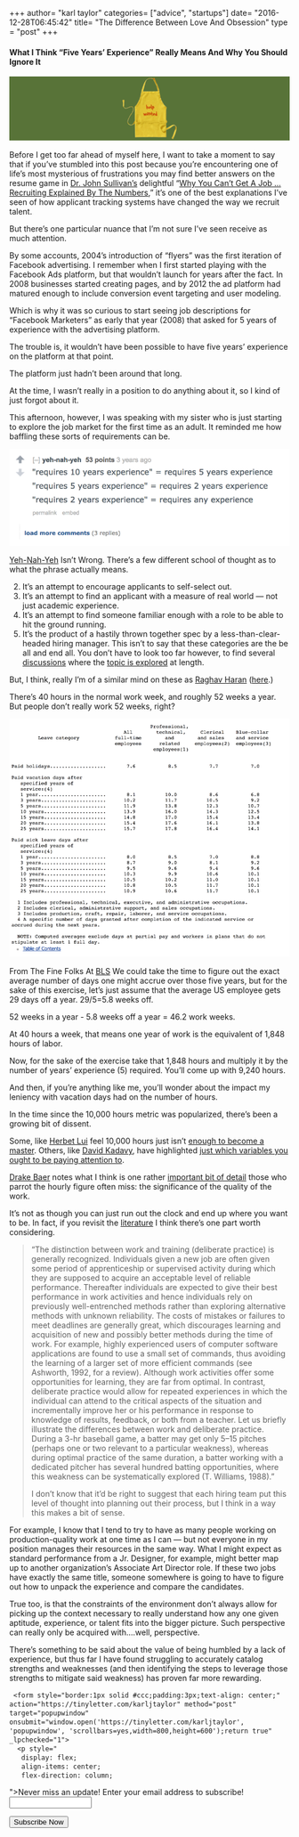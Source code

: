 +++
author= "karl taylor"
categories= ["advice", "startups"]
date= "2016-12-28T06:45:42"
title= "The Difference Between Love And Obsession"
type = "post"
+++

 #### What I Think “Five Years’ Experience” Really Means And Why You Should Ignore It

  ![](https://raw.githubusercontent.com/karljtaylor/kjt/blog/content/assets/846dd-1axrtniegwg6x9tni2_ye7g.png)  


 Before I get too far ahead of myself here, I want to take a moment to say that if you’ve stumbled into this post because you’re encountering one of life’s most mysterious of frustrations you may find better answers on the resume game in [Dr. John Sullivan’s](https://twitter.com/drjohnsullivan?lang=en) delightful “[Why You Can’t Get A Job … Recruiting Explained By The Numbers](https://www.eremedia.com/ere/why-you-cant-get-a-job-recruiting-explained-by-the-numbers/),” it’s one of the best explanations I’ve seen of how applicant tracking systems have changed the way we recruit talent.

 But there’s one particular nuance that I’m not sure I’ve seen receive as much attention.

 By some accounts, 2004’s introduction of “flyers” was the first iteration of Facebook advertising. I remember when I first started playing with the Facebook Ads platform, but that wouldn’t launch for years after the fact. In 2008 businesses started creating pages, and by 2012 the ad platform had matured enough to include conversion event targeting and user modeling.

 Which is why it was so curious to start seeing job descriptions for “Facebook Marketers” as early that year (2008) that asked for 5 years of experience with the advertising platform.

 The trouble is, it wouldn’t have been possible to have five years’ experience on the platform at that point.

 The platform just hadn’t been around that long.

 At the time, I wasn’t really in a position to do anything about it, so I kind of just forgot about it.

 This afternoon, however, I was speaking with my sister who is just starting to explore the job market for the first time as an adult. It reminded me how baffling these sorts of requirements can be.

  ![](https://raw.githubusercontent.com/karljtaylor/kjt/blog/content/assets/1597b-1zniti8hx_vgjbl2zawbwra.png)

 [Yeh-Nah-Yeh](https://www.reddit.com/r/jobs/comments/1svo4w/does_entry_level_mean_5_years_experience/#bottom-comments) Isn’t Wrong.  There’s a few different school of thought as to what the phrase actually means.

  2. It’s an attempt to encourage applicants to self-select out.
 4. It’s an attempt to find an applicant with a measure of real world — not just academic experience.
 6. It’s an attempt to find someone familiar enough with a role to be able to hit the ground running.
 8. It’s the product of a hastily thrown together spec by a less-than-clear-headed hiring manager.
  This isn’t to say that these categories are the be all and end all. You don’t have to look too far however, to find several [discussions](http://workplace.stackexchange.com/questions/17685/do-employers-really-mean-it-when-they-say-minimum-5-years-experience) where the [topic is explored](https://www.monster.com/career-advice/article/should-i-still-apply-for-a-job-if-i-dont-have-years-of-experience) at length.

 But, I think, really I’m of a similar mind on these as [Raghav Haran](https://twitter.com/RaghavHaran) ([here](https://medium.com/the-mission/career-advice-no-one-tells-you-8be1bcd330cb#.33dhl5skk).)

 There’s 40 hours in the normal work week, and roughly 52 weeks a year. But people don’t really work 52 weeks, right?

  ![](https://raw.githubusercontent.com/karljtaylor/kjt/blog/content/assets/c577d-1fz__fipnhb-ynnbvteji-g.png)

 From The Fine Folks At [BLS](https://www.bls.gov/news.release/ebs.t05.htm)  We could take the time to figure out the exact average number of days one might accrue over those five years, but for the sake of this exercise, let’s just assume that the average US employee gets 29 days off a year. 29/5=5.8 weeks off.

 52 weeks in a year - 5.8 weeks off a year = 46.2 work weeks.

 At 40 hours a week, that means one year of work is the equivalent of 1,848 hours of labor.

 Now, for the sake of the exercise take that 1,848 hours and multiply it by the number of years’ experience (5) required. You’ll come up with 9,240 hours.

 And then, if you’re anything like me, you’ll wonder about the impact my leniency with vacation days had on the number of hours.

 In the time since the 10,000 hours metric was popularized, there’s been a growing bit of dissent.

 Some, like [Herbet Lui](https://twitter.com/HerbertLui) feel 10,000 hours just isn’t [enough to become a master](https://medium.com/@herbertlui/10-000-hours-is-not-enough-8f452d1d0d93#.5oo6fe8e2). Others, like [David Kadavy](https://twitter.com/kadavy), have highlighted [just which variables you ought to be paying attention to](https://medium.com/@kadavy/a-general-theory-of-10-000-hours-f577df4d1195#.86gqij5e7).

 [Drake Baer](https://twitter.com/drake_baer) notes what I think is one rather [important bit of detail](http://www.businessinsider.com/new-study-destroys-malcolm-gladwells-10000-rule-2014-7) those who parrot the hourly figure often miss: the significance of the quality of the work.

 It’s not as though you can just run out the clock and end up where you want to be. In fact, if you revisit the [literature](http://projects.ict.usc.edu/itw/gel/EricssonDeliberatePracticePR93.pdf) I think there’s one part worth considering.


> “The distinction between work and training (deliberate practice) is generally recognized. Individuals given a new job are often given some period of apprenticeship or supervised activity during which they are supposed to acquire an acceptable level of reliable performance. Thereafter individuals are expected to give their best performance in work activities and hence individuals rely on previously well-entrenched methods rather than exploring alternative methods with unknown reliability. The costs of mistakes or failures to meet deadlines are generally great, which discourages learning and acquisition of new and possibly better methods during the time of work. For example, highly experienced users of computer software applications are found to use a small set of commands, thus avoiding the learning of a larger set of more efficient commands (see Ashworth, 1992, for a review). Although work activities offer some opportunities for learning, they are far from optimal. In contrast, deliberate practice would allow for repeated experiences in which the individual can attend to the critical aspects of the situation and incrementally improve her or his performance in response to knowledge of results, feedback, or both from a teacher. Let us briefly illustrate the differences between work and deliberate practice. During a 3-hr baseball game, a batter may get only 5–15 pitches (perhaps one or two relevant to a particular weakness), whereas during optimal practice of the same duration, a batter working with a dedicated pitcher has several hundred batting opportunities, where this weakness can be systematically explored (T. Williams, 1988).”
>
>  I don’t know that it’d be right to suggest that each hiring team put this level of thought into planning out their process, but I think in a way this makes a bit of sense.

 For example, I know that I tend to try to have as many people working on production-quality work at one time as I can — but not everyone in my position manages their resources in the same way. What I might expect as standard performance from a Jr. Designer, for example, might better map up to another organization’s Associate Art Director role. If these two jobs have exactly the same title, someone somewhere is going to have to figure out how to unpack the experience and compare the candidates.

 True too, is that the constraints of the environment don’t always allow for picking up the context necessary to really understand how any one given aptitude, experience, or talent fits into the bigger picture. Such perspective can really only be acquired with….well, perspective.

 There’s something to be said about the value of being humbled by a lack of experience, but thus far I have found struggling to accurately catalog strengths and weaknesses (and then identifying the steps to leverage those strengths to mitigate said weakness) has proven far more rewarding.


     <form style="border:1px solid #ccc;padding:3px;text-align: center;" action="https://tinyletter.com/karljtaylor" method="post" target="popupwindow" onsubmit="window.open('https://tinyletter.com/karljtaylor', 'popupwindow', 'scrollbars=yes,width=800,height=600');return true" _lpchecked="1">
      <p style="
       display: flex;
       align-items: center;
       flex-direction: column;
   "><label for="tlemail">Never miss an update! Enter your email address to subscribe!</label>
        <input type="text" name="email" id="tlemail" style="
       width: 140px;
   "></p>
      <input type="hidden" value="1" name="embed"><input type="submit" value="Subscribe Now">
   </form>
